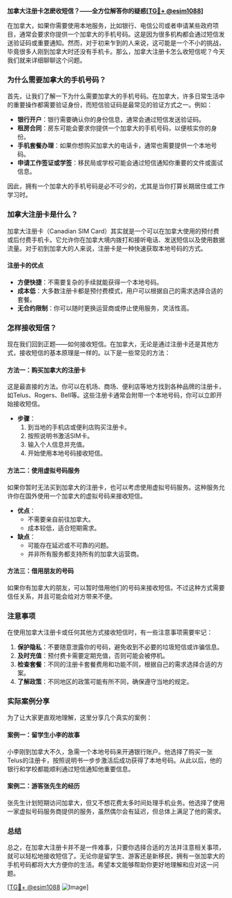 **加拿大注册卡怎麽收短信？——全方位解答你的疑惑[[TG💪+ @esim1088](https://t.me/s/esim1088)]**

在加拿大，如果你需要使用本地服务，比如银行、电信公司或者申请某些政府项目，通常会要求你提供一个加拿大的手机号码。这是因为很多机构都会通过短信发送验证码或重要通知。然而，对于初来乍到的人来说，这可能是一个不小的挑战，毕竟很多人刚到加拿大时还没有手机卡。那么，加拿大注册卡怎么收短信呢？今天我们就来详细聊聊这个问题。

### 为什么需要加拿大的手机号码？

首先，让我们了解一下为什么需要加拿大的手机号码。在加拿大，许多日常生活中的重要操作都需要验证身份，而短信验证码是最常见的验证方式之一。例如：

- **银行开户**：银行需要确认你的身份信息，通常会通过短信发送验证码。
- **租房合同**：房东可能会要求你提供一个加拿大的手机号码，以便核实你的身份。
- **手机套餐办理**：如果你想购买加拿大的电话卡，通常也需要提供一个本地号码。
- **申请工作签证或学签**：移民局或学校可能会通过短信通知你重要的文件或面试信息。

因此，拥有一个加拿大的手机号码是必不可少的，尤其是当你打算长期居住或工作学习时。

### 加拿大注册卡是什么？

加拿大注册卡（Canadian SIM Card）其实就是一个可以在加拿大使用的预付费或后付费手机卡。它允许你在加拿大境内拨打和接听电话、发送短信以及使用数据流量。对于初到加拿大的人来说，注册卡是一种快速获取本地号码的方式。

#### 注册卡的优点

- **方便快捷**：不需要复杂的手续就能获得一个本地号码。
- **成本低**：大多数注册卡都是预付费模式，用户可以根据自己的需求选择合适的套餐。
- **无合约限制**：你可以随时更换运营商或停止使用服务，灵活性高。

### 怎样接收短信？

现在我们回到正题——如何接收短信。在加拿大，无论是通过注册卡还是其他方式，接收短信的基本原理是一样的。以下是一些常见的方法：

#### 方法一：购买加拿大的注册卡

这是最直接的方法。你可以在机场、商场、便利店等地方找到各种品牌的注册卡，如Telus、Rogers、Bell等。这些注册卡通常会附带一个本地号码，你可以立即开始接收短信。

- **步骤**：
  1. 到当地的手机店或便利店购买注册卡。
  2. 按照说明书激活SIM卡。
  3. 输入个人信息并充值。
  4. 开始使用本地号码接收短信。

#### 方法二：使用虚拟号码服务

如果你暂时无法买到加拿大的注册卡，也可以考虑使用虚拟号码服务。这种服务允许你在国外使用一个加拿大的虚拟号码来接收短信。

- **优点**：
  - 不需要亲自前往加拿大。
  - 成本较低，适合短期需求。
- **缺点**：
  - 可能存在延迟或不可靠的问题。
  - 并非所有服务都支持所有的加拿大运营商。

#### 方法三：借用朋友的号码

如果你有加拿大的朋友，可以暂时借用他们的号码来接收短信。不过这种方式需要信任关系，并且可能会给对方带来不便。

### 注意事项

在使用加拿大注册卡或任何其他方式接收短信时，有一些注意事项需要牢记：

1. **保护隐私**：不要随意泄露你的号码，避免收到不必要的垃圾短信或诈骗信息。
2. **及时充值**：预付费卡需要定期充值，否则可能会被停机。
3. **检查套餐**：不同的注册卡套餐费用和功能不同，根据自己的需求选择合适的方案。
4. **了解政策**：不同地区的政策可能有所不同，确保遵守当地的规定。

### 实际案例分享

为了让大家更直观地理解，这里分享几个真实的案例：

#### 案例一：留学生小李的故事

小李刚到加拿大不久，急需一个本地号码来开通银行账户。他选择了购买一张Telus的注册卡，按照说明书一步步激活后成功获得了本地号码。从此以后，他的银行和学校都能顺利通过短信通知他重要信息。

#### 案例二：游客张先生的经历

张先生计划短期访问加拿大，但又不想花费太多时间处理手机业务。他选择了使用一家虚拟号码服务商提供的服务，虽然偶尔会有延迟，但总体上满足了他的需求。

### 总结

总之，在加拿大注册卡并不是一件难事，只要你选择合适的方法并注意相关事项，就可以轻松地接收短信了。无论你是留学生、游客还是新移民，拥有一张加拿大的手机号码都将大大方便你的生活。希望本文能够帮助你更好地理解和应对这一问题。

[[TG💪+ @esim1088](https://t.me/s/esim1088) ![Image](https://i.postimg.cc/4NQfJmqS/Snipaste-2025-05-13-00-14-12.png)]